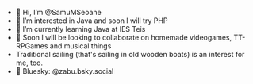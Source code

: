 - 👋 Hi, I’m @SamuMSeoane
- 👀 I’m interested in Java and soon I will try PHP
- 🌱 I’m currently learning Java at IES Teis
- 💞️ Soon I will be looking to collaborate on homemade videogames, TT-RPGames and musical things
- Traditional sailing (that's sailing in old wooden boats) is an interest for me, too. 
- 🦋 Bluesky: @zabu.bsky.social

<!---
SamuMSeoane/SamuMSeoane is a ✨ special ✨ repository because its `README.md` (this file) appears on your GitHub profile.
You can click the Preview link to take a look at your changes.
--->
